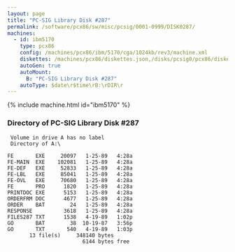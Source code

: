 ```yaml
---
layout: page
title: "PC-SIG Library Disk #287"
permalink: /software/pcx86/sw/misc/pcsig/0001-0999/DISK0287/
machines:
  - id: ibm5170
    type: pcx86
    config: /machines/pcx86/ibm/5170/cga/1024kb/rev3/machine.xml
    diskettes: /machines/pcx86/diskettes.json,/disks/pcsig0/pcx86/diskettes.json
    autoGen: true
    autoMount:
      B: "PC-SIG Library Disk #287"
    autoType: $date\r$time\rB:\rDIR\r
---
```


{% include machine.html id="ibm5170" %}

### Directory of PC-SIG Library Disk #287

     Volume in drive A has no label
     Directory of A:\

    FE       EXE     20097   1-25-89   4:28a
    FE-MAIN  EXE    102081   1-25-89   4:28a
    FE-DEF   EXE     52833   1-25-89   4:28a
    FE-LBL   EXE     85041   1-25-89   4:28a
    FE-OVL   EXE     70680   1-25-89   4:28a
    FE       PRO      1820   1-25-89   4:28a
    PRINTDOC EXE      5153   1-25-89   4:28a
    ORDERFRM DOC      4677   1-25-89   4:28a
    ORDER    BAT        24   1-25-89   4:28a
    RESPONSE          3618   1-25-89   4:28a
    FILES287 TXT      1538   4-19-89   1:02p
    GO       BAT        38  10-19-87   3:56p
    GO       TXT       540   4-19-89   1:03p
           13 file(s)     348140 bytes
                            6144 bytes free
